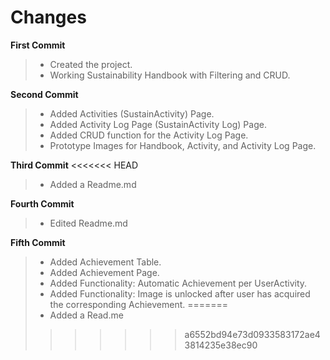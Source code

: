# Changes

**First Commit**
> - Created the project.
> - Working Sustainability Handbook with Filtering and CRUD.

**Second Commit**
> - Added Activities (SustainActivity) Page.
> - Added Activity Log Page (SustainActivity Log) Page.
> - Added CRUD function for the Activity Log Page.
> - Prototype Images for Handbook, Activity, and Activity Log Page.

**Third Commit**
<<<<<<< HEAD
> - Added a Readme.md

**Fourth Commit**
> - Edited Readme.md

**Fifth Commit**
> - Added Achievement Table.
> - Added Achievement Page.
> - Added Functionality: Automatic Achievement per UserActivity.
> - Added Functionality: Image is unlocked after user has acquired the corresponding Achievement.
=======
> - Added a Read.me
>>>>>>> a6552bd94e73d0933583172ae43814235e38ec90
